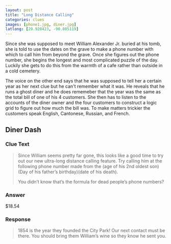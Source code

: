 ```yaml
---
layout: post
title: "Long Distance Calling"
categories: clues
images: [phone1.jpg, diner.jpg]
latlong: [29.928423, -90.085119]
---
```


Since she was supposed to meet William Alexander Jr. buried at his tomb, she is told to use the dates on the grave to make a phone number with which to call him from beyond the grave. Once she figures out the phone number, she begins the longest and most complicated puzzle of the day. Luckily she gets to do this from the warmth of a cafe rather than outside in a cold cemetery.

The voice on the other end says that he was supposed to tell her a certain year as her next clue but he can't remember what it was. He reveals that he runs a ghost diner and he does rememeber that the year was the same as the total bill of one of his 4 customers. She then has to listen to the accounts of the diner owner and the four customers to construct a logic grid to figure out how much the bill was. To make matters trickier the customers speak English, Cantonese, Russian, and French.
<!--excerpt-->

## Diner Dash

### Clue Text
><p>Since William seems pretty far gone, this looks like a good time to try out our new ultra-long distance calling feature. Try calling him at the following phone number made from the (age of his 2nd oldest son)(Day of his father’s birthday)(date of his death).</p><p>You didn’t know that’s the formula for dead people’s phone numbers?</p>

### Answer
$18.54

### Response
>1854 is the year they founded the City Park! Our next contact must be there. You should bring them William’s wine so they know he sent you. 
